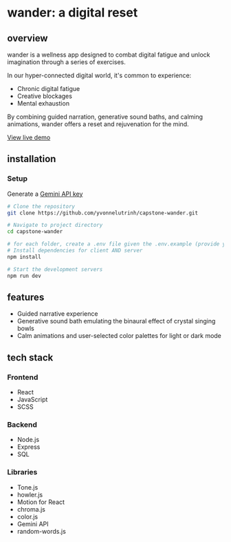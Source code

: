 # wander: a digital reset

## overview

wander is a wellness app designed to combat digital fatigue and unlock imagination through a series of exercises. 

In our hyper-connected digital world, it's common to experience:
- Chronic digital fatigue
- Creative blockages
- Mental exhaustion

By combining guided narration, generative sound baths, and calming animations, wander offers a reset and rejuvenation for the mind.

[View live demo](https://yvonnelutrinh.github.io/wander/)

## installation

### Setup
Generate a [Gemini API key](https://ai.google.dev/gemini-api/docs/api-key)
```bash
# Clone the repository
git clone https://github.com/yvonnelutrinh/capstone-wander.git

# Navigate to project directory
cd capstone-wander

# for each folder, create a .env file given the .env.example (provide your own Gemini API key)
# Install dependencies for client AND server
npm install

# Start the development servers
npm run dev
```

## features

- Guided narrative experience
- Generative sound bath emulating the binaural effect of crystal singing bowls
- Calm animations and user-selected color palettes for light or dark mode

## tech stack

### Frontend
- React
- JavaScript
- SCSS

### Backend
- Node.js
- Express
- SQL

### Libraries
- Tone.js
- howler.js
- Motion for React
- chroma.js
- color.js
- Gemini API
- random-words.js
